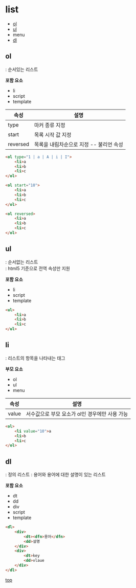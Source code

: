 # list

- [ol](#ol)
- [ul](#ul)
- menu
- [dl](#dl)



## ol
: 순서있는 리스트

**포함 요소**   
- li
- script
- template

속성 | 설명
---|---
type  | 마커 종류 지정
start | 목록 시작 값 지정
reversed | 목록을 내림차순으로 지정 -- 불리언 속성


```html
<ol type="1 | a | A | i | I">
    <li>a
    <li>b
    <li>c
</ol>

<ol start="10">
    <li>a
    <li>b
    <li>c
</ol>

<ol reversed>
    <li>a
    <li>b
    <li>c
</ol>
```



## ul
: 순서없는 리스트    
: html5 기준으로 전역 속성만 지원   

**포함 요소**   
- li
- script
- template


```html
<ul>
    <li>a
    <li>b
    <li>c
</ul>
```



## li
: 리스트의 항목을 나타내는 태그

**부모 요소**   
- ol
- ul
- menu


속성 | 설명
---|---
value | 서수값으로 부모 요소가 ol인 경우에만 사용 가능

```html
<ol>
    <li value="10">a
    <li>b
    <li>c
</ol>
```



## dl
: 정의 리스트
: 용어와 용어에 대한 설명이 있는 리스트   

**포함 요소**
- dt
- dd
- div
- script
- template


```html
<dl>
    <div>
        <dt><dfn>용어</dfn>
        <dd>설명
    </div>
    <div>
        <dt>key
        <dd>vlaue
    </div>
</dl>
```



[top](#)
